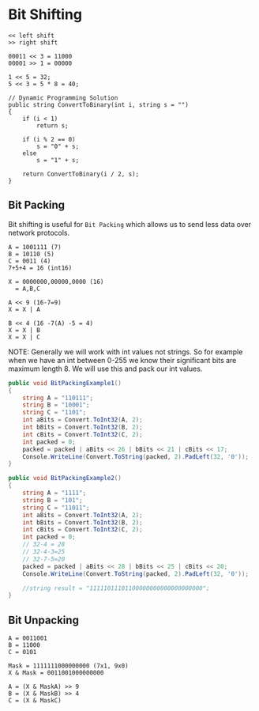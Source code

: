 # Bit Shifting

```
<< left shift
>> right shift

00011 << 3 = 11000
00001 >> 1 = 00000

1 << 5 = 32;
5 << 3 = 5 * 8 = 40;
```

```
// Dynamic Programming Solution
public string ConvertToBinary(int i, string s = "")
{
    if (i < 1)
        return s;

    if (i % 2 == 0)
        s = "0" + s;
    else
        s = "1" + s;

    return ConvertToBinary(i / 2, s);
}
```

## Bit Packing

Bit shifting is useful for `Bit Packing` which allows us to send less data over network protocols.

```
A = 1001111 (7)
B = 10110 (5)
C = 0011 (4)
7+5+4 = 16 (int16)

X = 0000000,00000,0000 (16)
  = A,B,C

A << 9 (16-7=9)
X = X | A

B << 4 (16 -7(A) -5 = 4)
X = X | B
X = X | C
```

NOTE: Generally we will work with int values not strings. So for example when we have an int between 0-255 we know their significant bits are maximum length 8. We will use this and pack our int values.

```C#
public void BitPackingExample1()
{
    string A = "110111";
    string B = "10001";
    string C = "1101";
    int aBits = Convert.ToInt32(A, 2);
    int bBits = Convert.ToInt32(B, 2);
    int cBits = Convert.ToInt32(C, 2);
    int packed = 0;
    packed = packed | aBits << 26 | bBits << 21 | cBits << 17;
    Console.WriteLine(Convert.ToString(packed, 2).PadLeft(32, '0'));
}

public void BitPackingExample2()
{
    string A = "1111";
    string B = "101";
    string C = "11011";
    int aBits = Convert.ToInt32(A, 2);
    int bBits = Convert.ToInt32(B, 2);
    int cBits = Convert.ToInt32(C, 2);
    int packed = 0;
    // 32-4 = 28
    // 32-4-3=25
    // 32-7-5=20
    packed = packed | aBits << 28 | bBits << 25 | cBits << 20;
    Console.WriteLine(Convert.ToString(packed, 2).PadLeft(32, '0'));

    //string result = "11111011101100000000000000000000";
}
```

## Bit Unpacking

```
A = 0011001
B = 11000
C = 0101

Mask = 1111111000000000 (7x1, 9x0)
X & Mask = 0011001000000000

A = (X & MaskA) >> 9
B = (X & MaskB) >> 4
C = (X & MaskC)
```

